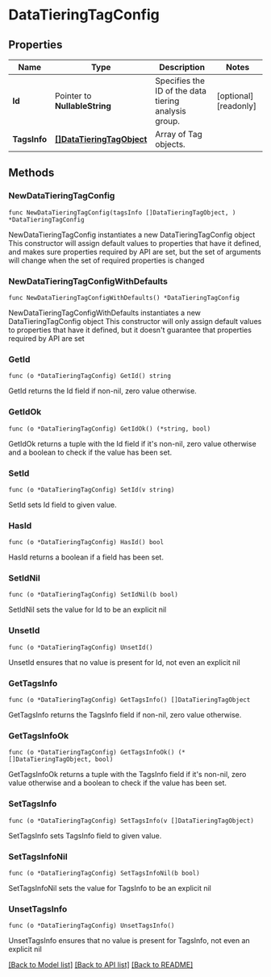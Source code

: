 # DataTieringTagConfig

## Properties

Name | Type | Description | Notes
------------ | ------------- | ------------- | -------------
**Id** | Pointer to **NullableString** | Specifies the ID of the data tiering analysis group. | [optional] [readonly] 
**TagsInfo** | [**[]DataTieringTagObject**](DataTieringTagObject.md) | Array of Tag objects. | 

## Methods

### NewDataTieringTagConfig

`func NewDataTieringTagConfig(tagsInfo []DataTieringTagObject, ) *DataTieringTagConfig`

NewDataTieringTagConfig instantiates a new DataTieringTagConfig object
This constructor will assign default values to properties that have it defined,
and makes sure properties required by API are set, but the set of arguments
will change when the set of required properties is changed

### NewDataTieringTagConfigWithDefaults

`func NewDataTieringTagConfigWithDefaults() *DataTieringTagConfig`

NewDataTieringTagConfigWithDefaults instantiates a new DataTieringTagConfig object
This constructor will only assign default values to properties that have it defined,
but it doesn't guarantee that properties required by API are set

### GetId

`func (o *DataTieringTagConfig) GetId() string`

GetId returns the Id field if non-nil, zero value otherwise.

### GetIdOk

`func (o *DataTieringTagConfig) GetIdOk() (*string, bool)`

GetIdOk returns a tuple with the Id field if it's non-nil, zero value otherwise
and a boolean to check if the value has been set.

### SetId

`func (o *DataTieringTagConfig) SetId(v string)`

SetId sets Id field to given value.

### HasId

`func (o *DataTieringTagConfig) HasId() bool`

HasId returns a boolean if a field has been set.

### SetIdNil

`func (o *DataTieringTagConfig) SetIdNil(b bool)`

 SetIdNil sets the value for Id to be an explicit nil

### UnsetId
`func (o *DataTieringTagConfig) UnsetId()`

UnsetId ensures that no value is present for Id, not even an explicit nil
### GetTagsInfo

`func (o *DataTieringTagConfig) GetTagsInfo() []DataTieringTagObject`

GetTagsInfo returns the TagsInfo field if non-nil, zero value otherwise.

### GetTagsInfoOk

`func (o *DataTieringTagConfig) GetTagsInfoOk() (*[]DataTieringTagObject, bool)`

GetTagsInfoOk returns a tuple with the TagsInfo field if it's non-nil, zero value otherwise
and a boolean to check if the value has been set.

### SetTagsInfo

`func (o *DataTieringTagConfig) SetTagsInfo(v []DataTieringTagObject)`

SetTagsInfo sets TagsInfo field to given value.


### SetTagsInfoNil

`func (o *DataTieringTagConfig) SetTagsInfoNil(b bool)`

 SetTagsInfoNil sets the value for TagsInfo to be an explicit nil

### UnsetTagsInfo
`func (o *DataTieringTagConfig) UnsetTagsInfo()`

UnsetTagsInfo ensures that no value is present for TagsInfo, not even an explicit nil

[[Back to Model list]](../README.md#documentation-for-models) [[Back to API list]](../README.md#documentation-for-api-endpoints) [[Back to README]](../README.md)


